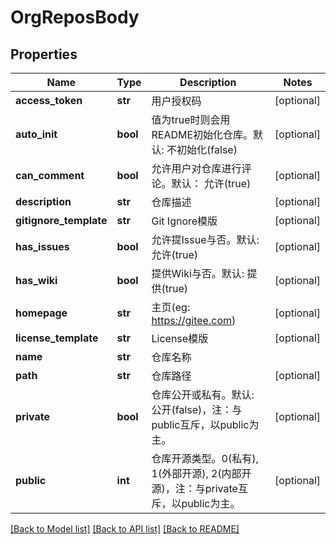 # OrgReposBody

## Properties
Name | Type | Description | Notes
------------ | ------------- | ------------- | -------------
**access_token** | **str** | 用户授权码 | [optional] 
**auto_init** | **bool** | 值为true时则会用README初始化仓库。默认: 不初始化(false) | [optional] 
**can_comment** | **bool** | 允许用户对仓库进行评论。默认： 允许(true) | [optional] 
**description** | **str** | 仓库描述 | [optional] 
**gitignore_template** | **str** | Git Ignore模版 | [optional] 
**has_issues** | **bool** | 允许提Issue与否。默认: 允许(true) | [optional] 
**has_wiki** | **bool** | 提供Wiki与否。默认: 提供(true) | [optional] 
**homepage** | **str** | 主页(eg: https://gitee.com) | [optional] 
**license_template** | **str** | License模版 | [optional] 
**name** | **str** | 仓库名称 | 
**path** | **str** | 仓库路径 | [optional] 
**private** | **bool** | 仓库公开或私有。默认: 公开(false)，注：与public互斥，以public为主。 | [optional] 
**public** | **int** | 仓库开源类型。0(私有), 1(外部开源), 2(内部开源)，注：与private互斥，以public为主。 | [optional] 

[[Back to Model list]](../README.md#documentation-for-models) [[Back to API list]](../README.md#documentation-for-api-endpoints) [[Back to README]](../README.md)

